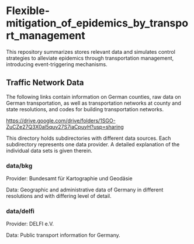 # Flexible-mitigation_of_epidemics_by_transport_management
This repository summarizes  stores relevant data and simulates control strategies to alleviate epidemics through transportation management, introducing event-triggering mechanisms.

## Traffic Network Data
The following links contain information on German counties, raw data on German transportation, as well as transportation networks at county and state resolutions, and codes for building transportation networks.

https://drive.google.com/drive/folders/1SGO-ZuCZe27Q3X0al5quv27S7iaCpuyH?usp=sharing

This directory holds subdirectories with different data sources. Each subdirectory represents one data provider. A detailed explanation of the individual data sets is given therein.

### data/bkg
Provider: Bundesamt für Kartographie und Geodäsie

Data: Geographic and administrative data of Germany in different resolutions and with differing level of detail.

### data/delfi
Provider: DELFI e.V.

Data: Public transport information for Germany.
